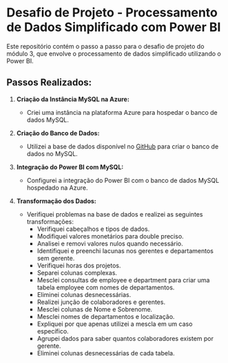 # Desafio de Projeto - Processamento de Dados Simplificado com Power BI

Este repositório contém o passo a passo para o desafio de projeto do módulo 3, que envolve o processamento de dados simplificado utilizando o Power BI.

## Passos Realizados:

1. **Criação da Instância MySQL na Azure:**
   - Criei uma instância na plataforma Azure para hospedar o banco de dados MySQL.

2. **Criação do Banco de Dados:**
   - Utilizei a base de dados disponível no [GitHub](https://github.com/EdsonOliveira18/power_bi_analyst_sample/tree/b010c1874a183a0fb4b831e76dc68b9b872becec/M%C3%B3dulo%203) para criar o banco de dados no MySQL.

3. **Integração do Power BI com MySQL:**
   - Configurei a integração do Power BI com o banco de dados MySQL hospedado na Azure.

4. **Transformação dos Dados:**
   - Verifiquei problemas na base de dados e realizei as seguintes transformações:
     - Verifiquei cabeçalhos e tipos de dados.
     - Modifiquei valores monetários para double preciso.
     - Analisei e removi valores nulos quando necessário.
     - Identifiquei e preenchi lacunas nos gerentes e departamentos sem gerente.
     - Verifiquei horas dos projetos.
     - Separei colunas complexas.
     - Mesclei consultas de employee e department para criar uma tabela employee com nomes de departamentos.
     - Eliminei colunas desnecessárias.
     - Realizei junção de colaboradores e gerentes.
     - Mesclei colunas de Nome e Sobrenome.
     - Mesclei nomes de departamentos e localização.
     - Expliquei por que apenas utilizei a mescla em um caso específico.
     - Agrupei dados para saber quantos colaboradores existem por gerente.
     - Eliminei colunas desnecessárias de cada tabela.

